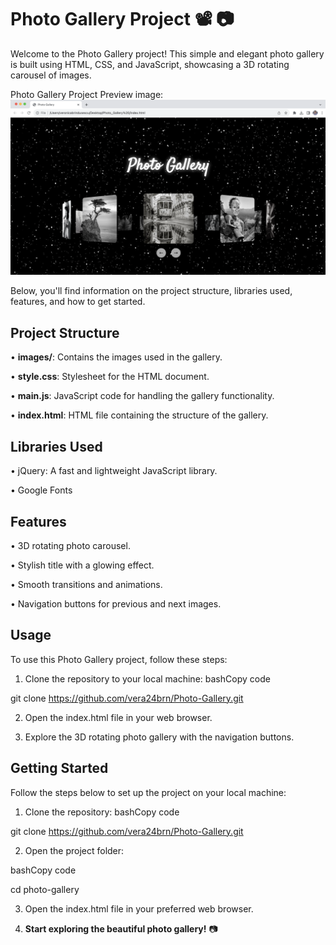 # Photo Gallery Project 📽️ 📷 

Welcome to the Photo Gallery project! This simple and elegant photo gallery is built using HTML, CSS, and JavaScript, showcasing a 3D rotating carousel of images.


Photo Gallery Project Preview image: ![image](https://github.com/vera24brn/Photo-Gallery/blob/master/images/Image%20Preview_Photo_Gallery%20.png)

Below, you'll find information on the project structure, libraries used, features, and how to get started.


## Project Structure
•	**images/**: Contains the images used in the gallery.

•	**style.css**: Stylesheet for the HTML document.

•	**main.js**: JavaScript code for handling the gallery functionality.

•	**index.html**: HTML file containing the structure of the gallery.


## Libraries Used
•	jQuery: A fast and lightweight JavaScript library.

•	Google Fonts

## Features
•	3D rotating photo carousel.

•	Stylish title with a glowing effect.

•	Smooth transitions and animations.

•	Navigation buttons for previous and next images.

## Usage
To use this Photo Gallery project, follow these steps:

1.	Clone the repository to your local machine:
bashCopy code

git clone https://github.com/vera24brn/Photo-Gallery.git

2.	Open the index.html file in your web browser.

3.	Explore the 3D rotating photo gallery with the navigation buttons.


## Getting Started
Follow the steps below to set up the project on your local machine:

1.	Clone the repository:
bashCopy code

git clone https://github.com/vera24brn/Photo-Gallery.git
 
2.	Open the project folder:

bashCopy code

cd photo-gallery
 
3.	Open the index.html file in your preferred web browser.

4.	**Start exploring the beautiful photo gallery!** 📷 

